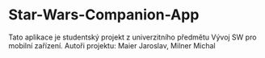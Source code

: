 # Star-Wars-Companion-App
Tato aplikace je studentský projekt z univerzitního předmětu Vývoj SW pro mobilní zařízení.
Autoři projektu: Maier Jaroslav, Milner Michal
